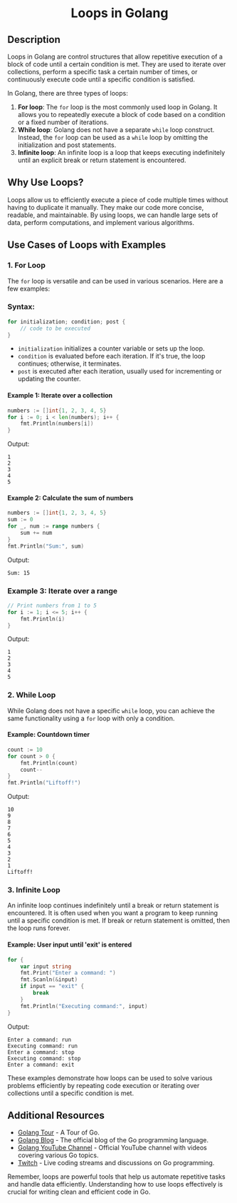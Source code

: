 <h1 align="center"> Loops in Golang </h1>

## Description

Loops in Golang are control structures that allow repetitive execution of a block of code until a certain condition is met. They are used to iterate over collections, perform a specific task a certain number of times, or continuously execute code until a specific condition is satisfied.

In Golang, there are three types of loops:
1. **For loop**: The `for` loop is the most commonly used loop in Golang. It allows you to repeatedly execute a block of code based on a condition or a fixed number of iterations.
2. **While loop**: Golang does not have a separate `while` loop construct. Instead, the `for` loop can be used as a `while` loop by omitting the initialization and post statements.
3. **Infinite loop**: An infinite loop is a loop that keeps executing indefinitely until an explicit break or return statement is encountered.

## Why Use Loops?

Loops allow us to efficiently execute a piece of code multiple times without having to duplicate it manually. They make our code more concise, readable, and maintainable. By using loops, we can handle large sets of data, perform computations, and implement various algorithms.

## Use Cases of Loops with Examples

### 1. For Loop

The `for` loop is versatile and can be used in various scenarios. Here are a few examples:

### Syntax:
```go
for initialization; condition; post {
    // code to be executed
}
```

- `initialization` initializes a counter variable or sets up the loop.
- `condition` is evaluated before each iteration. If it's true, the loop continues; otherwise, it terminates.
- `post` is executed after each iteration, usually used for incrementing or updating the counter.

#### Example 1: Iterate over a collection
```go
numbers := []int{1, 2, 3, 4, 5}
for i := 0; i < len(numbers); i++ {
    fmt.Println(numbers[i])
}
```
Output:
```
1
2
3
4
5
```

#### Example 2: Calculate the sum of numbers
```go
numbers := []int{1, 2, 3, 4, 5}
sum := 0
for _, num := range numbers {
    sum += num
}
fmt.Println("Sum:", sum)
```
Output:
```
Sum: 15
```

### Example 3: Iterate over a range

```go
// Print numbers from 1 to 5
for i := 1; i <= 5; i++ {
    fmt.Println(i)
}
```

Output:
```
1
2
3
4
5
```

### 2. While Loop

While Golang does not have a specific `while` loop, you can achieve the same functionality using a `for` loop with only a condition.

#### Example: Countdown timer
```go
count := 10
for count > 0 {
    fmt.Println(count)
    count--
}
fmt.Println("Liftoff!")
```
Output:
```
10
9
8
7
6
5
4
3
2
1
Liftoff!
```

### 3. Infinite Loop

An infinite loop continues indefinitely until a break or return statement is encountered. It is often used when you want a program to keep running until a specific condition is met. If break or return statement is omitted, then the loop runs forever.

#### Example: User input until 'exit' is entered
```go
for {
    var input string
    fmt.Print("Enter a command: ")
    fmt.Scanln(&input)
    if input == "exit" {
        break
    }
    fmt.Println("Executing command:", input)
}
```
Output:
```
Enter a command: run
Executing command: run
Enter a command: stop
Executing command: stop
Enter a command: exit
```

These examples demonstrate how loops can be used to solve various problems efficiently by repeating code execution or iterating over collections until a specific condition is met.

## Additional Resources

- [Golang Tour](https://go.dev/tour/flowcontrol/1) - A Tour of Go.
- [Golang Blog](https://blog.golang.org/) - The official blog of the Go programming language.
- [Golang YouTube Channel](https://www.youtube.com/c/Golang) - Official YouTube channel with videos covering various Go topics.
- [Twitch](https://www.twitch.tv/directory/game/Go) - Live coding streams and discussions on Go programming.

Remember, loops are powerful tools that help us automate repetitive tasks and handle data efficiently. Understanding how to use loops effectively is crucial for writing clean and efficient code in Go.
